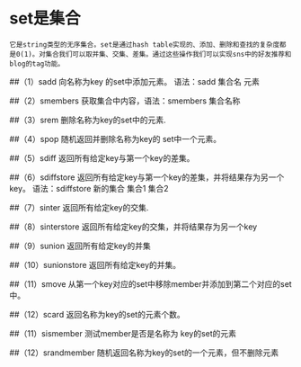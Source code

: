 # set是集合
    它是string类型的无序集合。set是通过hash table实现的、添加、删除和查找的复杂度都是0(1)。对集合我们可以取并集、交集、差集。通过这些操作我们可以实现sns中的好友推荐和blog的tag功能。

##（1）sadd  向名称为key 的set中添加元素。
     语法：sadd 集合名   元素

##（2）smembers 获取集合中内容，语法：smembers 集合名称

##（3）srem  删除名称为key的set中的元素.

##（4）spop 随机返回并删除名称为key的 set中一个元素。

##（5）sdiff 返回所有给定key与第一个key的差集。

##（6）sdiffstore  返回所有给定key与第一个key的差集，并将结果存为另一个key。
    语法：sdiffstore 新的集合  集合1   集合2

##（7）sinter 返回所有给定key的交集.

##（8）sinterstore 返回所有给定key的交集，并将结果存为另一个key

##（9）sunion 返回所有给定key的并集

##（10）sunionstore 返回所有给定key的并集。

##（11）smove 从第一个key对应的set中移除member并添加到第二个对应的set中。

##（12）scard 返回名称为key的set的元素个数。

##（11）sismember 测试member是否是名称为 key的set的元素

##（12）srandmember 随机返回名称为key的set的一个元素，但不删除元素